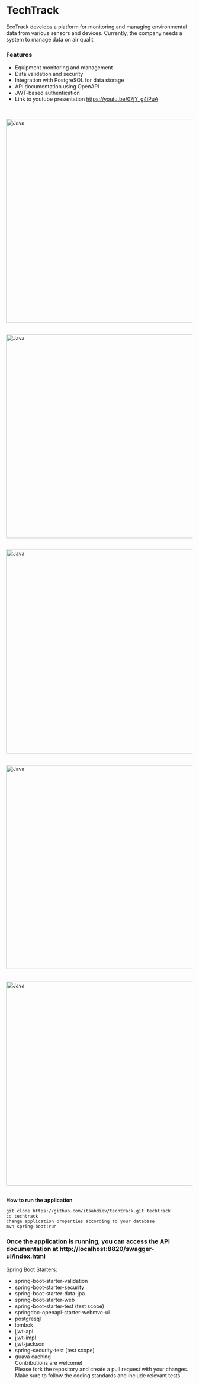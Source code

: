# TechTrack
EcoTrack develops a platform for monitoring and managing environmental data from various sensors and devices. Currently, the company needs a system to manage data on air qualit


### Features
* Equipment monitoring and management
* Data validation and security
* Integration with PostgreSQL for data storage
* API documentation using OpenAPI
* JWT-based authentication <br>
* Link to youtube presentation https://youtu.be/07jY_g4iPuA 
<br>

<img align="center" alt="Java " width="550px" src="https://res.cloudinary.com/software-updater/image/upload/v1717343280/%D0%A1%D0%BD%D0%B8%D0%BC%D0%BE%D0%BA_%D1%8D%D0%BA%D1%80%D0%B0%D0%BD%D0%B0_2024-06-02_214724_nmozym.png" />  <br />
    <br />

<img align="center" alt="Java " width="550px" src="https://res.cloudinary.com/software-updater/image/upload/v1717343280/%D0%A1%D0%BD%D0%B8%D0%BC%D0%BE%D0%BA_%D1%8D%D0%BA%D1%80%D0%B0%D0%BD%D0%B0_2024-06-02_214709_ezshrf.png" />  <br />
    <br />

<img align="center" alt="Java " width="550px" src="https://res.cloudinary.com/software-updater/image/upload/v1717343280/%D0%A1%D0%BD%D0%B8%D0%BC%D0%BE%D0%BA_%D1%8D%D0%BA%D1%80%D0%B0%D0%BD%D0%B0_2024-06-02_214742_ssdtal.png" />  <br />
    <br /> 

<img align="center" alt="Java " width="550px" src="https://res.cloudinary.com/software-updater/image/upload/v1717343280/%D0%A1%D0%BD%D0%B8%D0%BC%D0%BE%D0%BA_%D1%8D%D0%BA%D1%80%D0%B0%D0%BD%D0%B0_2024-06-02_214652_fwjtm5.png" />  <br />
    <br />     
<img align="center" alt="Java " width="550px" src="" />  <br />
    <br />   

    
**How to run the application**
```
git clone https://github.com/itsabdiev/techtrack.git techtrack
cd techtrack
change application properties according to your database
mvn spring-boot:run 
```

### Once the application is running, you can access the API documentation at http://localhost:8820/swagger-ui/index.html

Spring Boot Starters:
* spring-boot-starter-validation
* spring-boot-starter-security
* spring-boot-starter-data-jpa
* spring-boot-starter-web
* spring-boot-starter-test (test scope)
* springdoc-openapi-starter-webmvc-ui
* postgresql
* lombok
* jjwt-api
* jjwt-impl
* jjwt-jackson
* spring-security-test (test scope)
* guava caching <br>
Contributions are welcome! </br> Please fork the repository and create a pull request with your changes. Make sure to follow the coding standards and include relevant tests.
